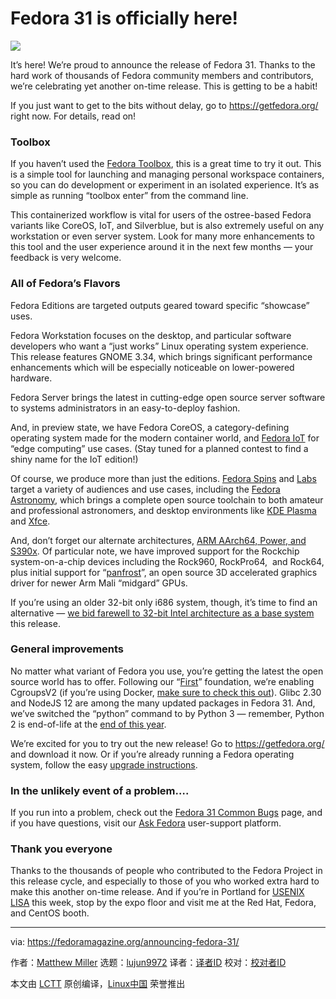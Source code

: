 [#]: collector: (lujun9972)
[#]: translator: ( )
[#]: reviewer: ( )
[#]: publisher: ( )
[#]: url: ( )
[#]: subject: (Fedora 31 is officially here!)
[#]: via: (https://fedoramagazine.org/announcing-fedora-31/)
[#]: author: (Matthew Miller https://fedoramagazine.org/author/mattdm/)

Fedora 31 is officially here!
======

![][1]

It’s here! We’re proud to announce the release of Fedora 31. Thanks to the hard work of thousands of Fedora community members and contributors, we’re celebrating yet another on-time release. This is getting to be a habit!

If you just want to get to the bits without delay, go to <https://getfedora.org/> right now. For details, read on!

### Toolbox

If you haven’t used the [Fedora Toolbox][2], this is a great time to try it out. This is a simple tool for launching and managing personal workspace containers, so you can do development or experiment in an isolated experience. It’s as simple as running “toolbox enter” from the command line.

This containerized workflow is vital for users of the ostree-based Fedora variants like CoreOS, IoT, and Silverblue, but is also extremely useful on any workstation or even server system. Look for many more enhancements to this tool and the user experience around it in the next few months — your feedback is very welcome.

### All of Fedora’s Flavors

Fedora Editions are targeted outputs geared toward specific “showcase” uses.

Fedora Workstation focuses on the desktop, and particular software developers who want a “just works” Linux operating system experience. This release features GNOME 3.34, which brings significant performance enhancements which will be especially noticeable on lower-powered hardware.

Fedora Server brings the latest in cutting-edge open source server software to systems administrators in an easy-to-deploy fashion.

And, in preview state, we have Fedora CoreOS, a category-defining operating system made for the modern container world, and [Fedora IoT][3] for “edge computing” use cases. (Stay tuned for a planned contest to find a shiny name for the IoT edition!)

Of course, we produce more than just the editions. [Fedora Spins][4] and [Labs][5] target a variety of audiences and use cases, including the [Fedora Astronomy][6], which brings a complete open source toolchain to both amateur and professional astronomers, and desktop environments like [KDE Plasma][7] and [Xfce][8].

And, don’t forget our alternate architectures, [ARM AArch64, Power, and S390x][9]. Of particular note, we have improved support for the Rockchip system-on-a-chip devices including the Rock960, RockPro64,  and Rock64, plus initial support for “[panfrost][10]”, an open source 3D accelerated graphics driver for newer Arm Mali “midgard” GPUs.

If you’re using an older 32-bit only i686 system, though, it’s time to find an alternative — [we bid farewell to 32-bit Intel architecture as a base system][11] this release.

### General improvements

No matter what variant of Fedora you use, you’re getting the latest the open source world has to offer. Following our “[First][12]” foundation, we’re enabling CgroupsV2 (if you’re using Docker, [make sure to check this out][13]). Glibc 2.30  and NodeJS 12 are among the many updated packages in Fedora 31. And, we’ve switched the “python” command to by Python 3 — remember, Python 2 is end-of-life at the [end of this year][14].

We’re excited for you to try out the new release! Go to <https://getfedora.org/> and download it now. Or if you’re already running a Fedora operating system, follow the easy [upgrade instructions][15].

### In the unlikely event of a problem….

If you run into a problem, check out the [Fedora 31 Common Bugs][16] page, and if you have questions, visit our [Ask Fedora][17] user-support platform.

### Thank you everyone

Thanks to the thousands of people who contributed to the Fedora Project in this release cycle, and especially to those of you who worked extra hard to make this another on-time release. And if you’re in Portland for [USENIX LISA][18] this week, stop by the expo floor and visit me at the Red Hat, Fedora, and CentOS booth.

--------------------------------------------------------------------------------

via: https://fedoramagazine.org/announcing-fedora-31/

作者：[Matthew Miller][a]
选题：[lujun9972][b]
译者：[译者ID](https://github.com/译者ID)
校对：[校对者ID](https://github.com/校对者ID)

本文由 [LCTT](https://github.com/LCTT/TranslateProject) 原创编译，[Linux中国](https://linux.cn/) 荣誉推出

[a]: https://fedoramagazine.org/author/mattdm/
[b]: https://github.com/lujun9972
[1]: https://fedoramagazine.org/wp-content/uploads/2019/10/fedora31-816x345.jpg
[2]: https://docs.fedoraproject.org/en-US/fedora-silverblue/toolbox/
[3]: https://iot.fedoraproject.org/
[4]: https://spins.fedoraproject.org/
[5]: https://labs.fedoraproject.org/
[6]: https://labs.fedoraproject.org/en/astronomy/
[7]: https://spins.fedoraproject.org/en/kde/
[8]: https://spins.fedoraproject.org/en/xfce/
[9]: https://alt.fedoraproject.org/alt/
[10]: https://panfrost.freedesktop.org/
[11]: https://fedoramagazine.org/in-fedora-31-32-bit-i686-is-86ed/
[12]: https://docs.fedoraproject.org/en-US/project/#_first
[13]: https://fedoraproject.org/wiki/Common_F31_bugs#Docker_package_no_longer_available_and_will_not_run_by_default_.28due_to_switch_to_cgroups_v2.29
[14]: https://pythonclock.org/
[15]: https://docs.fedoraproject.org/en-US/quick-docs/upgrading/
[16]: https://fedoraproject.org/wiki/Common_F31_bugs
[17]: http://ask.fedoraproject.org
[18]: https://www.usenix.org/conference/lisa19
